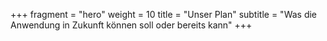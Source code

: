 +++
fragment = "hero"
weight = 10
title = "Unser Plan"
subtitle = "Was die Anwendung in Zukunft k&ouml;nnen soll oder bereits kann"
+++
